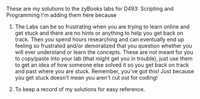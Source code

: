 These are my solutions to the zyBooks labs for D493:  Scripting and Programming
I'm adding them here because 
1) The Labs can be so frustrating when you are trying to learn online and get stuck and there are no hints or anything to help you get back on track.  Then you spend hours researching and can eventually end up feeling so frustrated and/or demoralized that you question whether you will ever understand or learn the concepts.  These are not meant for you to copy/paste into your lab (that might get you in trouble), just use them to get an idea of how someone else solved it so you get back on track and past where you are stuck.  Remember, you've got this! Just because you get stuck doesn't mean you aren't cut out for coding!

2) To keep a record of my solutions for easy reference.
